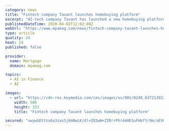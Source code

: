 ```yaml
---
category: news
title: "Fintech company Tavant launches homebuying platform"
excerpt: "AI-tech company Tavant has launched a new homebuying platform called Proptech ... according to Tavant Chief Revenue Officer Hassan Rashid. “Tavant’s expertise in the fintech and mortgage industries is marked by one in four mortgages in the United States touching its platform,\" Rashid said. \"Tavant Proptech empowers key players with ..."
publishedDateTime: 2020-04-02T12:02:00Z
webUrl: "https://www.mpamag.com/news/fintech-company-tavant-launches-homebuying-platform-218657.aspx"
type: article
quality: 24
heat: 24
published: false

provider:
  name: Mortgage
  domain: mpamag.com

topics:
  - AI in Finance
  - AI

images:
  - url: "https://cdn-res.keymedia.com/cms/images/us/001/0248_637213922834098971.jpg"
    width: 500
    height: 333
    title: "Fintech company Tavant launches homebuying platform"

secured: "vwywGEtYzv6a3zas5jKmNwLK/dl+ZO3wW+ZIRrrPhr44HESuFHbfY/9m/vEVCwwcaAhRZu8/vhF5xL3agpf9Kmd8v+6zG9xwitH8lukIaJJz1xCG0K1U4Wdz61mvbftKqv3ZqS4iYcgg1kIHKe8dgHb/3pF8H5Bh1DmoodLWd+97hOcNCHfwLHID7EnEGXg4dw1NeetBtjehvpq5vQKOihvMpEcqRT7OfsAWpPHMQNLp+5Yx8IFWl+qDH+YB/1NUAiJ5GVsBuX++mrNWssZpY+BTUj3oD8xlAfwFfuoXh3aocRo9S0ULwd6K3y7Sbq8q;dbHlSxofKzZs/Md+23nfQQ=="
---
```


